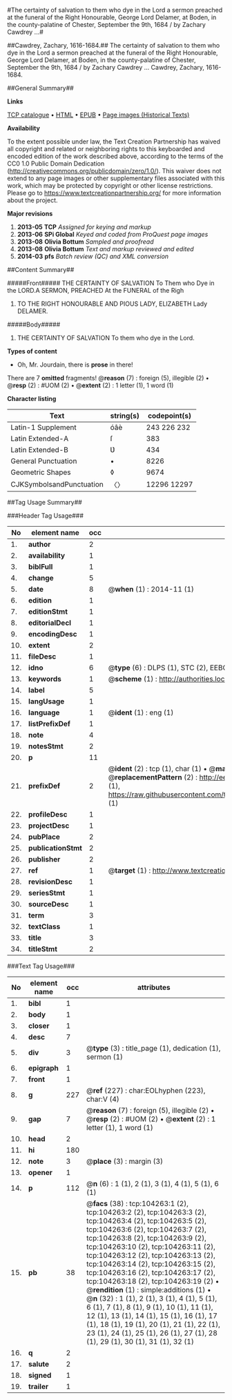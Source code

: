 #The certainty of salvation to them who dye in the Lord a sermon preached at the funeral of the Right Honourable, George Lord Delamer, at Boden, in the county-palatine of Chester, September the 9th, 1684 / by Zachary Cawdrey ...#

##Cawdrey, Zachary, 1616-1684.##
The certainty of salvation to them who dye in the Lord a sermon preached at the funeral of the Right Honourable, George Lord Delamer, at Boden, in the county-palatine of Chester, September the 9th, 1684 / by Zachary Cawdrey ...
Cawdrey, Zachary, 1616-1684.

##General Summary##

**Links**

[TCP catalogue](http://www.ota.ox.ac.uk/tcp/)  • 
[HTML](http://tei.it.ox.ac.uk/tcp/Texts-HTML/free/A31/A31451.html)  • 
[EPUB](http://tei.it.ox.ac.uk/tcp/Texts-EPUB/free/A31/A31451.epub) • 
[Page images (Historical Texts)](https://historicaltexts.jisc.ac.uk/eebo-15632914e)

**Availability**

To the extent possible under law, the Text Creation Partnership has waived all copyright and related or neighboring rights to this keyboarded and encoded edition of the work described above, according to the terms of the CC0 1.0 Public Domain Dedication (http://creativecommons.org/publicdomain/zero/1.0/). This waiver does not extend to any page images or other supplementary files associated with this work, which may be protected by copyright or other license restrictions. Please go to https://www.textcreationpartnership.org/ for more information about the project.

**Major revisions**

1. __2013-05__ __TCP__ *Assigned for keying and markup*
1. __2013-06__ __SPi Global__ *Keyed and coded from ProQuest page images*
1. __2013-08__ __Olivia Bottum__ *Sampled and proofread*
1. __2013-08__ __Olivia Bottum__ *Text and markup reviewed and edited*
1. __2014-03__ __pfs__ *Batch review (QC) and XML conversion*

##Content Summary##

#####Front#####
THE CERTAINTY OF SALVATION To Them who Dye in the LORD.A SERMON, PREACHED At the FUNERAL of the Righ
1. TO THE RIGHT HONOURABLE AND PIOUS LADY, ELIZABETH Lady DELAMER.

#####Body#####

1. THE CERTAINTY OF SALVATION To them who dye in the Lord.

**Types of content**

  * Oh, Mr. Jourdain, there is **prose** in there!

There are 7 **omitted** fragments! 
 @__reason__ (7) : foreign (5), illegible (2)  •  @__resp__ (2) : #UOM (2)  •  @__extent__ (2) : 1 letter (1), 1 word (1)

**Character listing**


|Text|string(s)|codepoint(s)|
|---|---|---|
|Latin-1 Supplement|óâè|243 226 232|
|Latin Extended-A|ſ|383|
|Latin Extended-B|Ʋ|434|
|General Punctuation|•|8226|
|Geometric Shapes|◊|9674|
|CJKSymbolsandPunctuation|〈〉|12296 12297|

##Tag Usage Summary##

###Header Tag Usage###

|No|element name|occ|attributes|
|---|---|---|---|
|1.|__author__|2||
|2.|__availability__|1||
|3.|__biblFull__|1||
|4.|__change__|5||
|5.|__date__|8| @__when__ (1) : 2014-11 (1)|
|6.|__edition__|1||
|7.|__editionStmt__|1||
|8.|__editorialDecl__|1||
|9.|__encodingDesc__|1||
|10.|__extent__|2||
|11.|__fileDesc__|1||
|12.|__idno__|6| @__type__ (6) : DLPS (1), STC (2), EEBO-CITATION (1), OCLC (1), VID (1)|
|13.|__keywords__|1| @__scheme__ (1) : http://authorities.loc.gov/ (1)|
|14.|__label__|5||
|15.|__langUsage__|1||
|16.|__language__|1| @__ident__ (1) : eng (1)|
|17.|__listPrefixDef__|1||
|18.|__note__|4||
|19.|__notesStmt__|2||
|20.|__p__|11||
|21.|__prefixDef__|2| @__ident__ (2) : tcp (1), char (1)  •  @__matchPattern__ (2) : ([0-9\-]+):([0-9IVX]+) (1), (.+) (1)  •  @__replacementPattern__ (2) : http://eebo.chadwyck.com/downloadtiff?vid=$1&page=$2 (1), https://raw.githubusercontent.com/textcreationpartnership/Texts/master/tcpchars.xml#$1 (1)|
|22.|__profileDesc__|1||
|23.|__projectDesc__|1||
|24.|__pubPlace__|2||
|25.|__publicationStmt__|2||
|26.|__publisher__|2||
|27.|__ref__|1| @__target__ (1) : http://www.textcreationpartnership.org/docs/. (1)|
|28.|__revisionDesc__|1||
|29.|__seriesStmt__|1||
|30.|__sourceDesc__|1||
|31.|__term__|3||
|32.|__textClass__|1||
|33.|__title__|3||
|34.|__titleStmt__|2||


###Text Tag Usage###

|No|element name|occ|attributes|
|---|---|---|---|
|1.|__bibl__|1||
|2.|__body__|1||
|3.|__closer__|1||
|4.|__desc__|7||
|5.|__div__|3| @__type__ (3) : title_page (1), dedication (1), sermon (1)|
|6.|__epigraph__|1||
|7.|__front__|1||
|8.|__g__|227| @__ref__ (227) : char:EOLhyphen (223), char:V (4)|
|9.|__gap__|7| @__reason__ (7) : foreign (5), illegible (2)  •  @__resp__ (2) : #UOM (2)  •  @__extent__ (2) : 1 letter (1), 1 word (1)|
|10.|__head__|2||
|11.|__hi__|180||
|12.|__note__|3| @__place__ (3) : margin (3)|
|13.|__opener__|1||
|14.|__p__|112| @__n__ (6) : 1 (1), 2 (1), 3 (1), 4 (1), 5 (1), 6 (1)|
|15.|__pb__|38| @__facs__ (38) : tcp:104263:1 (2), tcp:104263:2 (2), tcp:104263:3 (2), tcp:104263:4 (2), tcp:104263:5 (2), tcp:104263:6 (2), tcp:104263:7 (2), tcp:104263:8 (2), tcp:104263:9 (2), tcp:104263:10 (2), tcp:104263:11 (2), tcp:104263:12 (2), tcp:104263:13 (2), tcp:104263:14 (2), tcp:104263:15 (2), tcp:104263:16 (2), tcp:104263:17 (2), tcp:104263:18 (2), tcp:104263:19 (2)  •  @__rendition__ (1) : simple:additions (1)  •  @__n__ (32) : 1 (1), 2 (1), 3 (1), 4 (1), 5 (1), 6 (1), 7 (1), 8 (1), 9 (1), 10 (1), 11 (1), 12 (1), 13 (1), 14 (1), 15 (1), 16 (1), 17 (1), 18 (1), 19 (1), 20 (1), 21 (1), 22 (1), 23 (1), 24 (1), 25 (1), 26 (1), 27 (1), 28 (1), 29 (1), 30 (1), 31 (1), 32 (1)|
|16.|__q__|2||
|17.|__salute__|2||
|18.|__signed__|1||
|19.|__trailer__|1||
